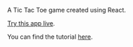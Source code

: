A Tic Tac Toe game created using React.

[Try this app live](https://kishlin.github.io/ReactTicTacToe/).

You can find the tutorial [here](https://facebook.github.io/react/tutorial/tutorial.html).